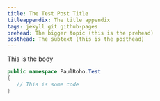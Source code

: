 ```yaml
---
title: The Test Post Title
titleappendix: The title appendix
tags: jekyll git github-pages
prehead: The bigger topic (this is the prehead)
posthead: The subtext (this is the posthead)
---
```


This is the body

```csharp
public namespace PaulRoho.Test
{
   // This is some code
}
```
